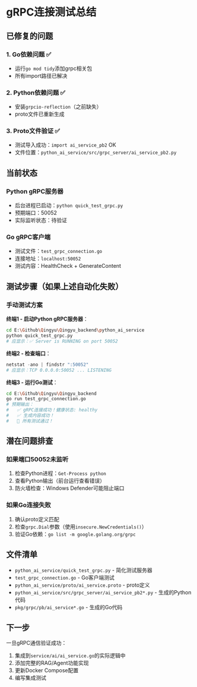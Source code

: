 # gRPC连接测试总结

## 已修复的问题

### 1. Go依赖问题 ✅
- 运行`go mod tidy`添加grpc相关包
- 所有import路径已解决

### 2. Python依赖问题 ✅
- 安装`grpcio-reflection`（之前缺失）
- proto文件已重新生成

### 3. Proto文件验证 ✅
- 测试导入成功：`import ai_service_pb2` OK
- 文件位置：`python_ai_service/src/grpc_server/ai_service_pb2.py`

## 当前状态

### Python gRPC服务器
- 后台进程已启动：`python quick_test_grpc.py`
- 预期端口：50052
- 实际监听状态：待验证

### Go gRPC客户端
- 测试文件：`test_grpc_connection.go`
- 连接地址：`localhost:50052`
- 测试内容：HealthCheck + GenerateContent

## 测试步骤（如果上述自动化失败）

### 手动测试方案

**终端1 - 启动Python gRPC服务器**：
```bash
cd E:\Github\Qingyu\Qingyu_backend\python_ai_service
python quick_test_grpc.py
# 应显示：✅ Server is RUNNING on port 50052
```

**终端2 - 检查端口**：
```powershell
netstat -ano | findstr ":50052"
# 应显示：TCP 0.0.0.0:50052 ... LISTENING
```

**终端3 - 运行Go测试**：
```bash
cd E:\Github\Qingyu\Qingyu_backend
go run test_grpc_connection.go
# 预期输出：
#   ✅ gRPC连接成功！健康状态: healthy
#   ✅ 生成内容成功！
#   🎉 所有测试通过！
```

## 潜在问题排查

### 如果端口50052未监听
1. 检查Python进程：`Get-Process python`
2. 查看Python输出（前台运行查看错误）
3. 防火墙检查：Windows Defender可能阻止端口

### 如果Go连接失败
1. 确认proto定义匹配
2. 检查`grpc.Dial`参数（使用`insecure.NewCredentials()`）
3. 验证Go依赖：`go list -m google.golang.org/grpc`

## 文件清单

- `python_ai_service/quick_test_grpc.py` - 简化测试服务器
- `test_grpc_connection.go` - Go客户端测试
- `python_ai_service/proto/ai_service.proto` - proto定义
- `python_ai_service/src/grpc_server/ai_service_pb2*.py` - 生成的Python代码
- `pkg/grpc/pb/ai_service*.go` - 生成的Go代码

## 下一步

一旦gRPC通信验证成功：
1. 集成到`service/ai/ai_service.go`的实际逻辑中
2. 添加完整的RAG/Agent功能实现
3. 更新Docker Compose配置
4. 编写集成测试

